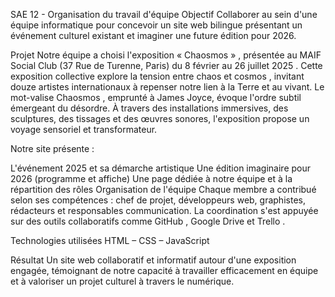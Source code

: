 SAE 12 - Organisation du travail d'équipe
Objectif
Collaborer au sein d'une équipe informatique pour concevoir un site web bilingue présentant un événement culturel existant et imaginer une future édition pour 2026.

Projet
Notre équipe a choisi l'exposition « Chaosmos » , présentée au MAIF Social Club (37 Rue de Turenne, Paris) du 8 février au 26 juillet 2025 . Cette exposition collective explore la tension entre chaos et cosmos , invitant douze artistes internationaux à repenser notre lien à la Terre et au vivant. Le mot-valise Chaosmos , emprunté à James Joyce, évoque l'ordre subtil émergeant du désordre. À travers des installations immersives, des sculptures, des tissages et des œuvres sonores, l'exposition propose un voyage sensoriel et transformateur.

Notre site présente :

L'événement 2025 et sa démarche artistique
Une édition imaginaire pour 2026 (programme et affiche)
Une page dédiée à notre équipe et à la répartition des rôles
Organisation de l'équipe
Chaque membre a contribué selon ses compétences : chef de projet, développeurs web, graphistes, rédacteurs et responsables communication. La coordination s'est appuyée sur des outils collaboratifs comme GitHub , Google Drive et Trello .

Technologies utilisées
HTML – CSS – JavaScript

Résultat
Un site web collaboratif et informatif autour d'une exposition engagée, témoignant de notre capacité à travailler efficacement en équipe et à valoriser un projet culturel à travers le numérique.
